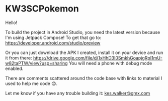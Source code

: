 # KW3SCPokemon

Hello!

To build the project in Android Studio, you need the latest version because I'm using Jetpack Compose! To get that go to: https://developer.android.com/studio/preview

Or you can just download the APK I created, install it on your device and run it from there: https://drive.google.com/file/d/1xHhD3I0SmkhGoapjgRpI1mU-w82taPTW/view?usp=sharing You will need a phone with debug mode enabled. 

There are comments scattered around the code base with links to material I used to help me code 😊. 

Let me know if you have any trouble building it: kes.walker@gmx.com

